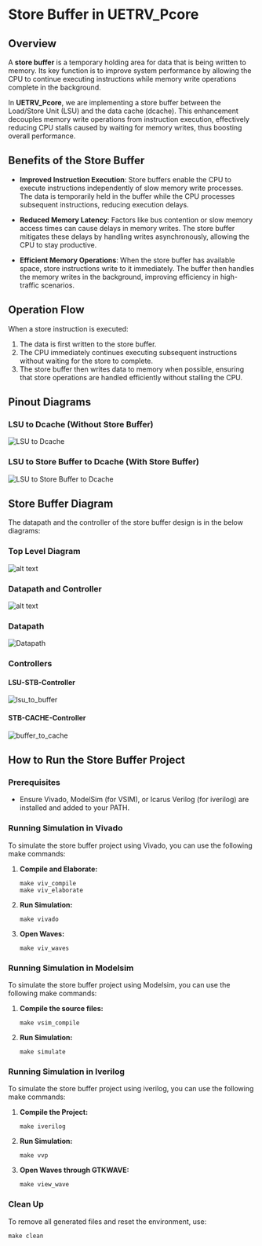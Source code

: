 # Store Buffer in UETRV_Pcore

## Overview
A **store buffer** is a temporary holding area for data that is being written to memory. Its key function is to improve system performance by allowing the CPU to continue executing instructions while memory write operations complete in the background.

In **UETRV_Pcore**, we are implementing a store buffer between the Load/Store Unit (LSU) and the data cache (dcache). This enhancement decouples memory write operations from instruction execution, effectively reducing CPU stalls caused by waiting for memory writes, thus boosting overall performance.

## Benefits of the Store Buffer

- **Improved Instruction Execution**: Store buffers enable the CPU to execute instructions independently of slow memory write processes. The data is temporarily held in the buffer while the CPU processes subsequent instructions, reducing execution delays.
  
- **Reduced Memory Latency**: Factors like bus contention or slow memory access times can cause delays in memory writes. The store buffer mitigates these delays by handling writes asynchronously, allowing the CPU to stay productive.
  
- **Efficient Memory Operations**: When the store buffer has available space, store instructions write to it immediately. The buffer then handles the memory writes in the background, improving efficiency in high-traffic scenarios.

## Operation Flow

When a store instruction is executed:
1. The data is first written to the store buffer.
2. The CPU immediately continues executing subsequent instructions without waiting for the store to complete.
3. The store buffer then writes data to memory when possible, ensuring that store operations are handled efficiently without stalling the CPU.

## Pinout Diagrams

### LSU to Dcache (Without Store Buffer)

![LSU to Dcache](./docs/pinout-lsu-dcache.png)

### LSU to Store Buffer to Dcache (With Store Buffer)

![LSU to Store Buffer to Dcache](./docs/pinout-lsu-stb-dcache.png)

## Store Buffer Diagram

The datapath and the controller of the store buffer design is in the below diagrams:

### Top Level Diagram

![alt text](docs/store_buffer_tld.png)

### Datapath and Controller

![alt text](docs/datapath_controller.png)

### Datapath

![Datapath](./docs/store-buffer-datapath.png)

### Controllers

#### LSU-STB-Controller
![lsu_to_buffer](https://github.com/user-attachments/assets/3197ef1a-e74b-4080-88f4-154056446670)

#### STB-CACHE-Controller
![buffer_to_cache](https://github.com/user-attachments/assets/5d749a28-e306-4a78-91a1-0f99c7d3ffc2)

## How to Run the Store Buffer Project

### Prerequisites
- Ensure Vivado, ModelSim (for VSIM), or Icarus Verilog (for iverilog) are installed and added to your PATH.

### Running Simulation in Vivado
To simulate the store buffer project using Vivado, you can use the following make commands:

1. **Compile and Elaborate:**
   ```
   make viv_compile
   make viv_elaborate
   ```
2. **Run Simulation:**
   ```
   make vivado
   ```
3. **Open Waves:**
   ```
   make viv_waves
   ```
### Running Simulation in Modelsim
To simulate the store buffer project using Modelsim, you can use the following make commands:

1. **Compile the source files:**
   ```
   make vsim_compile
   ```
2. **Run Simulation:**
   ```
   make simulate
   ```
### Running Simulation in Iverilog
To simulate the store buffer project using iverilog, you can use the following make commands:

1. **Compile the Project:**
   ```
   make iverilog
   ```
2. **Run Simulation:**
   ```
   make vvp
   ```
3. **Open Waves through GTKWAVE:**
   ```
   make view_wave
   ```

### Clean Up
To remove all generated files and reset the environment, use:
   ```
   make clean
   ```
   
